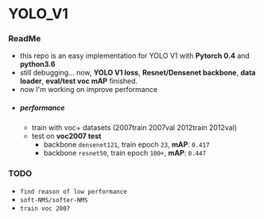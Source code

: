 # YOLO_V1
### ReadMe 
 - this repo is an easy implementation for YOLO V1 with **Pytorch 0.4** and **python3.6**
 - still debugging... now, **YOLO V1 loss**, **Resnet/Densenet backbone**, **data loader**, **eval/test voc mAP** finished. 
 - now I'm working on improve performance
 - ##### performance
   - train with voc+ datasets (2007train 2007val 2012train 2012val)
   - test on **voc2007 test** 
     - backbone `densenet121`, train epoch `23`, **mAP**: `0.417`
     - backbone `resnet50`, train epoch `100+`, **mAP**: `0.447`

 ### TODO
  - `find reason of low performance`
  - `soft-NMS/softer-NMS`
  - `train voc 2007`



